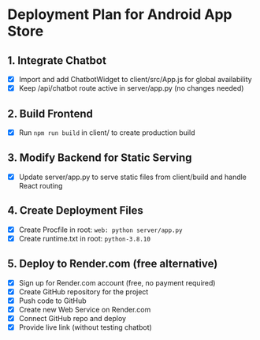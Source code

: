 # Deployment Plan for Android App Store

## 1. Integrate Chatbot
- [x] Import and add ChatbotWidget to client/src/App.js for global availability
- [x] Keep /api/chatbot route active in server/app.py (no changes needed)

## 2. Build Frontend
- [x] Run `npm run build` in client/ to create production build

## 3. Modify Backend for Static Serving
- [x] Update server/app.py to serve static files from client/build and handle React routing

## 4. Create Deployment Files
- [x] Create Procfile in root: `web: python server/app.py`
- [x] Create runtime.txt in root: `python-3.8.10`

## 5. Deploy to Render.com (free alternative)
- [x] Sign up for Render.com account (free, no payment required)
- [x] Create GitHub repository for the project
- [x] Push code to GitHub
- [x] Create new Web Service on Render.com
- [x] Connect GitHub repo and deploy
- [x] Provide live link (without testing chatbot)
